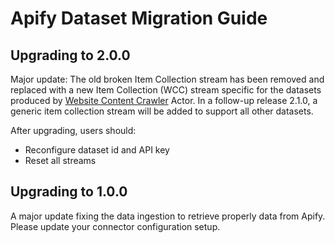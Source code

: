 # Apify Dataset Migration Guide

## Upgrading to 2.0.0

Major update: The old broken Item Collection stream has been removed and replaced with a new Item
Collection (WCC) stream specific for the datasets produced by
[Website Content Crawler](https://apify.com/apify/website-content-crawler) Actor. In a follow-up
release 2.1.0, a generic item collection stream will be added to support all other datasets.

After upgrading, users should:

- Reconfigure dataset id and API key
- Reset all streams

## Upgrading to 1.0.0

A major update fixing the data ingestion to retrieve properly data from Apify. Please update your
connector configuration setup.
